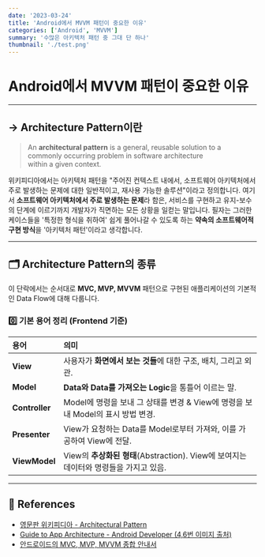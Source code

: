 ```yaml
---
date: '2023-03-24'
title: 'Android에서 MVVM 패턴이 중요한 이유'
categories: ['Android', 'MVVM']
summary: '수많은 아키텍처 패턴 중 그대 단 하나'
thumbnail: './test.png'
---
```


# Android에서 MVVM 패턴이 중요한 이유
___

## → Architecture Pattern이란
>
> An **architectural pattern** is a general, reusable solution 
> to a commonly occurring problem in software architecture   
> within a given context.
>
위키피디아에서는 아키텍처 패턴을 "주어진 컨텍스트 내에서, 소프트웨어 아키텍처에서 주로 발생하는 문제에 대한 일반적이고, 재사용 가능한 솔루션"이라고 정의합니다. 
여기서 **소프트웨어 아키텍처에서 주로 발생하는 문제**라 함은, 서비스를 구현하고 유지-보수의 단계에 이르기까지 개발자가 직면하는 모든 상황을 일컫는 말입니다. 
필자는 그러한 케이스들을 '특정한 형식을 취하여' 쉽게 풀어나갈 수 있도록 하는 **약속의 소프트웨어적 구현 방식**을 '아키텍처 패턴'이라고 생각합니다.
___
## 🗂️ Architecture Pattern의 종류
이 단락에서는 순서대로 **MVC, MVP, MVVM** 패턴으로 구현된 애플리케이션의 기본적인 Data Flow에 대해 다룹니다.

### 0️⃣ 기본 용어 정리 (Frontend 기준)
| 용어           | 의미                                                                                  |
| :------------- | :------------------------------------------------------------------------------------ |
| **View**       | 사용자가 **화면에서 보는 것들**에 대한 구조, 배치, 그리고 외관.                       |
| **Model**      | **Data와 Data를 가져오는 Logic**을 통틀어 이르는 말.                                  |
| **Controller** | Model에 명령을 보내 그 상태를 변경 & View에 명령을 보내 Model의 표시 방법 변경.       |
| **Presenter**  | View가 요청하는 Data를 Model로부터 가져와, 이를 가공하여 View에 전달.                 |
| **ViewModel**  | View의 **추상화된 형태**(Abstraction). View에 보여지는 데이터와 명령들을 가지고 있음. |


___
## 🧭 References
- [영문판 위키피디아 - Architectural Pattern](https://en.wikipedia.org/wiki/Architectural_pattern)
- [Guide to App Architecture - Android Developer (4,6번 이미지 출처)](https://developer.android.com/jetpack/guide?hl=en)
- [안드로이드의 MVC, MVP, MVVM 종합 안내서](https://academy.realm.io/kr/posts/eric-maxwell-mvc-mvp-and-mvvm-on-android/)